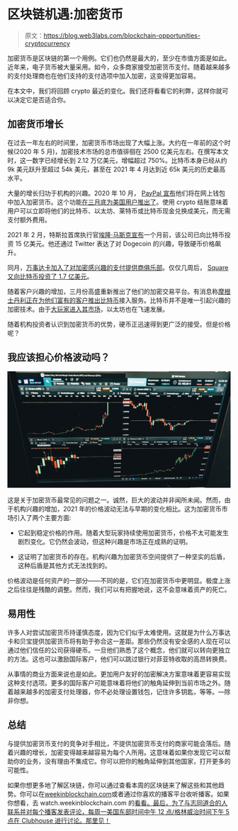 # 区块链机遇:加密货币

> 原文：<https://blog.web3labs.com/blockchain-opportunities-cryptocurrency>

加密货币是区块链的第一个用例。它们也仍然是最大的，至少在市值方面是如此。近年来，电子货币被大量采用。如今，众多商家接受加密货币支付。随着越来越多的支付处理商也在他们支持的支付选项中加入加密，这变得更加容易。

在本文中，我们将回顾 crypto 最近的变化。我们还将看看它的利弊，这样你就可以决定它是否适合你。

## **加密货币增长**

在过去一年左右的时间里，加密货币市场出现了大幅上涨。大约在一年前的这个时候(2020 年 5 月)，加密技术市场的总市值徘徊在 2500 亿美元左右。在撰写本文时，这一数字已经增长到 2.12 万亿美元，增幅超过 750%。比特币本身已经从约 9k 美元跃升至超过 54k 美元，甚至在 2021 年 4 月达到近 65k 美元的历史最高水平。

大量的增长归功于机构的兴趣。2020 年 10 月， [PayPal 宣布](https://www.theverge.com/2020/10/21/21527288/paypal-cryptocurrency-support-buy-sell-venmo-bitcoin)他们将在网上钱包中加入加密货币。这个功能[在三月底为美国用户推出了](https://www.theverge.com/2021/3/30/22357246/paypal-buy-with-bitcoin-litecoin-ethereum-crypto-checkout)。使用 crypto 结账意味着用户可以立即将他们的比特币、以太坊、莱特币或比特币现金兑换成美元，而无需支付额外费用。

2021 年 2 月，特斯拉首席执行官[埃隆·马斯克宣布](https://www.cnbc.com/2021/02/08/tesla-buys-1point5-billion-in-bitcoin.html)一个月前，该公司已向比特币投资 15 亿美元。他还通过 Twitter 表达了对 Dogecoin 的兴趣，导致硬币价格飙升。

同月，[万事达卡加入了对加密感兴趣的支付提供商俱乐部](https://markets.businessinsider.com/currencies/news/mastercard-allow-cryptocurrencies-use-payments-network-2021-2-1030071595?utm_source=markets&utm_medium=ingest)。仅仅几周后， [Square 又向比特币投资了 1.7 亿美元](https://www.bloomberg.com/news/articles/2021-02-23/square-reports-quarterly-revenue-that-falls-short-of-estimates)。

随着客户兴趣的增加，三月份高盛重新推出了他们的加密交易平台。有消息称[摩根士丹利正在为他们富有的客户推出比特币](https://www.cnbc.com/2021/03/17/bitcoin-morgan-stanley-is-the-first-big-us-bank-to-offer-wealthy-clients-access-to-bitcoin-funds.html)接入服务。比特币并不是唯一引起兴趣的加密技术。由于[大玩家进入其市场](https://www.coindesk.com/q1-industry-trends-institutional-eth)，以太坊也在飞速发展。

随着机构投资者认识到加密货币的优势，硬币正迅速得到更广泛的接受。但是价格呢？

## 我应该担心价格波动吗？

**![Blockchain Opportunities Cryptocurrency inline Blog ](img/fbc83a328dc31efac555dded8c81434f.png)**

这是关于加密货币最常见的问题之一。诚然，巨大的波动并非闻所未闻。然而，由于机构兴趣的增加，2021 年的价格波动无法与早期的变化相比。这为加密货币市场引入了两个主要方面:

*   它起到稳定价格的作用。随着大型玩家持续使用加密货币，价格不太可能发生剧烈变化。它仍然会波动，但这种兴趣是市场正在成熟的证明。

*   这证明了加密货币的存在。机构兴趣为加密货币空间提供了一种坚实的后盾，这种后盾是其他方式无法找到的。

价格波动是任何资产的一部分——不同的是，它们在加密货币中更明显。极度上涨之后往往是残酷的调整。然而，我们可以有把握地说，这不会意味着资产的死亡。

## **易用性**

许多人对尝试加密货币持谨慎态度，因为它们似乎太难使用。这就是为什么万事达卡和贝宝提供加密货币将有助于弥合这一差距。那些仍然没有安全感的人现在可以通过他们信任的公司获得硬币。一旦他们熟悉了这个概念，他们就可以转向更独立的方法。这也可以激励国际客户，他们可以跳过银行对菲亚特收取的高昂转换费。

从事情的商业方面来说也是如此。更加用户友好的加密解决方案意味着更容易实现这种支付选项。更多的国际客户可能意味着将他们的触角延伸到当前市场之外。随着越来越多的加密支付处理器，你不必处理设置钱包，记住许多钥匙，等等。—除非你想。

## **总结**

与提供加密货币支付的竞争对手相比，不提供加密货币支付的商家可能会落后。随着兴趣的增长，加密变得越来越容易为每个人所用。这意味着如果你发现它可以帮助你的业务，没有理由不集成它。你可以把你的触角延伸到其他国家，打开更多的可能性。

如果你想更多地了解区块链，你可以通过查看本周的区块链来了解这些和其他趋势。你可以在[weekinblockchain.com](https://www.weekinblockchain.com/)或者通过你喜欢的播客平台收听播客。如果你想看，去 watch.weekinblockchain.com 的[看看。最后，为了与志同道合的人联系并对每个播客发表评论，每周一美国东部时间中午 12 点/格林威治时间下午 5 点在 Clubhouse 进行讨论。那里见！](http://watch.weekinblockchain.com)